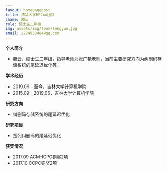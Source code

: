```yaml
---
layout: homepagepost
title: 清华大学HPCxx团队
cname: 滕云
role: 硕士生二年级
img: assets/img/team/tengyun.jpg
email: 2274933484@qq.com
---
```

**个人简介**
* 滕云，硕士生二年级，指导老师为张广艳老师，当前主要研究方向为纠删码存储系统的尾延迟优化等。

**学术经历**
* 2019.09 - 至今，吉林大学计算机学院
* 2015.09 - 2019.06，吉林大学计算机学院

**研究方向**
* 纠删码存储系统的尾延迟优化


**研究项目**
* 宽列纠删码的尾延迟优化


**获奖情况**
* 2017.09 ACM-ICPC铜奖2项
* 2017.10 CCPC铜奖2项
